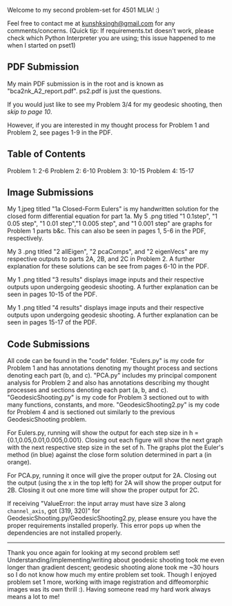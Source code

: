 Welcome to my second problem-set for 4501 MLIA! :)

Feel free to contact me at kunshksingh@gmail.com for any comments/concerns. (Quick tip: If requirements.txt doesn't work, please check which Python Interpreter you are using; this issue happened to me when I started on pset1)

PDF Submission
---
My main PDF submission is in the root and is known as "bca2nk_A2_report.pdf". ps2.pdf is just the questions.

If you would just like to see my Problem 3/4 for my geodesic shooting, then *skip to page 10*.

However, if you are interested in my thought process for Problem 1 and Problem 2, see pages 1-9 in the PDF.

Table of Contents
---
Problem 1: 2-6
Problem 2: 6-10
Problem 3: 10-15
Problem 4: 15-17

Image Submissions
---
My 1.jpeg titled "1a Closed-Form Eulers" is my handwritten solution for the closed form differential equation for part 1a. My 5 .png titled "1 0.1step", "1 0.05 step", "1 0.01 step","1 0.005 step", and "1 0.001 step" are graphs for Problem 1 parts b&c. This can also be seen in pages 1, 5-6 in the PDF, respectively.

My 3 .png titled "2 allEigen", "2 pcaComps", and "2 eigenVecs" are my respective outputs to parts 2A, 2B, and 2C in Problem 2. A further explanation for these solutions can be see from pages 6-10 in the PDF.

My 1 .png titled "3 results" displays image inputs and their respective outputs upon undergoing geodesic shooting. A further explanation can be seen in pages 10-15 of the PDF.

My 1 .png titled "4 results" displays image inputs and their respective outputs upon undergoing geodesic shooting. A further explanation can be seen in pages 15-17 of the PDF.

Code Submissions
---
All code can be found in the "code" folder. "Eulers.py" is my code for Problem 1 and has annotations denoting my thought process and sections denoting each part (b, and c). "PCA.py" includes my principal component analysis for Problem 2 and also has annotations describing my thought processes and sections denoting each part (a, b, and c). "GeodesicShooting.py" is my code for Problem 3 sectioned out to with many functions, constants, and more. "GeodesicShooting2.py" is my code for Problem 4 and is sectioned out similarly to the previous GeodesicShooting problem.

For Eulers.py, running will show the output for each step size in h = {0.1,0.05,0.01,0.005,0.001}. Closing out each figure will show the next graph with the next respective step size in the set of h. The graphs plot the Euler's method (in blue) against the close form solution determined in part a (in orange).

For PCA.py, running it once will give the proper output for 2A. Closing out the output (using the x in the top left) for 2A will show the proper output for 2B. Closing it out one more time will show the proper output for 2C.

If receiving "ValueError: the input array must have size 3 along `channel_axis`, got (319, 320)" for  GeodesicShooting.py/GeodesicShooting2.py, please ensure you have the proper requirements installed properly. This error pops up when the dependencies are not installed properly.

---
Thank you once again for looking at my second problem set! Understanding/implementing/writing about geodesic shooting took me even longer than gradient descent; geodesic shooting alone took me ~30 hours so I do not know how much my entire problem set took. Though I enjoyed problem set 1 more, working with image registration and diffeomorphic images was its own thrill :). Having someone read my hard work always means a lot to me!
